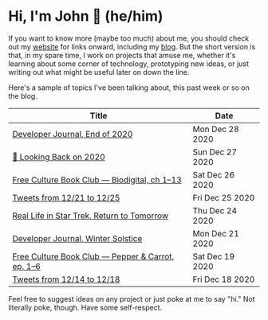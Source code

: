 # Hi, I'm John 👋 (he/him)

If you want to know more (maybe too much) about me, you should check out my [website](https://john.colagioia.net/) for links onward, including my [blog](https://john.colagioia.net/blog).  But the short version is that, in my spare time, I work on projects that amuse me, whether it's learning about some corner of technology, prototyping new ideas, or just writing out what might be useful later on down the line.

Here's a sample of topics I've been talking about, this past week or so on the blog.

|Title|Date|
|-----|-------|
|[Developer Journal, End of 2020](https://john.colagioia.net/blog/2020/12/28/yearend.html)|Mon Dec 28 2020|
|[🔭 Looking Back on 2020](https://john.colagioia.net/blog/2020/12/27/year.html)|Sun Dec 27 2020|
|[Free Culture Book Club — Biodigital, ch 1–13](https://john.colagioia.net/blog/2020/12/26/biodigital.html)|Sat Dec 26 2020|
|[Tweets from 12/21 to 12/25](https://john.colagioia.net/blog/media/2020/12/25/week.html)|Fri Dec 25 2020|
|[Real Life in Star Trek, Return to Tomorrow](https://john.colagioia.net/blog/2020/12/24/return.html)|Thu Dec 24 2020|
|[Developer Journal, Winter Solstice](https://john.colagioia.net/blog/2020/12/21/solstice.html)|Mon Dec 21 2020|
|[Free Culture Book Club — Pepper &amp; Carrot, ep. 1–6](https://john.colagioia.net/blog/2020/12/19/pepper.html)|Sat Dec 19 2020|
|[Tweets from 12/14 to 12/18](https://john.colagioia.net/blog/media/2020/12/18/week.html)|Fri Dec 18 2020|

Feel free to suggest ideas on any project or just poke at me to say "hi." Not literally poke, though. Have some self-respect.
